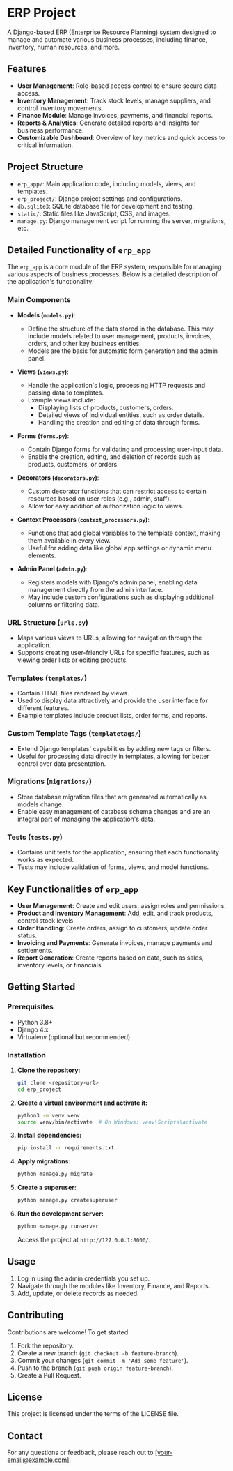 
# ERP Project

A Django-based ERP (Enterprise Resource Planning) system designed to manage and automate various business processes, including finance, inventory, human resources, and more.

## Features

- **User Management**: Role-based access control to ensure secure data access.
- **Inventory Management**: Track stock levels, manage suppliers, and control inventory movements.
- **Finance Module**: Manage invoices, payments, and financial reports.
- **Reports & Analytics**: Generate detailed reports and insights for business performance.
- **Customizable Dashboard**: Overview of key metrics and quick access to critical information.

## Project Structure

- `erp_app/`: Main application code, including models, views, and templates.
- `erp_project/`: Django project settings and configurations.
- `db.sqlite3`: SQLite database file for development and testing.
- `static/`: Static files like JavaScript, CSS, and images.
- `manage.py`: Django management script for running the server, migrations, etc.

## Detailed Functionality of `erp_app`

The `erp_app` is a core module of the ERP system, responsible for managing various aspects of business processes. Below is a detailed description of the application's functionality:

### Main Components

- **Models (`models.py`)**:
  - Define the structure of the data stored in the database. This may include models related to user management, products, invoices, orders, and other key business entities.
  - Models are the basis for automatic form generation and the admin panel.

- **Views (`views.py`)**:
  - Handle the application's logic, processing HTTP requests and passing data to templates.
  - Example views include:
    - Displaying lists of products, customers, orders.
    - Detailed views of individual entities, such as order details.
    - Handling the creation and editing of data through forms.

- **Forms (`forms.py`)**:
  - Contain Django forms for validating and processing user-input data.
  - Enable the creation, editing, and deletion of records such as products, customers, or orders.

- **Decorators (`decorators.py`)**:
  - Custom decorator functions that can restrict access to certain resources based on user roles (e.g., admin, staff).
  - Allow for easy addition of authorization logic to views.

- **Context Processors (`context_processors.py`)**:
  - Functions that add global variables to the template context, making them available in every view.
  - Useful for adding data like global app settings or dynamic menu elements.

- **Admin Panel (`admin.py`)**:
  - Registers models with Django's admin panel, enabling data management directly from the admin interface.
  - May include custom configurations such as displaying additional columns or filtering data.

### URL Structure (`urls.py`)

- Maps various views to URLs, allowing for navigation through the application.
- Supports creating user-friendly URLs for specific features, such as viewing order lists or editing products.

### Templates (`templates/`)

- Contain HTML files rendered by views.
- Used to display data attractively and provide the user interface for different features.
- Example templates include product lists, order forms, and reports.

### Custom Template Tags (`templatetags/`)

- Extend Django templates' capabilities by adding new tags or filters.
- Useful for processing data directly in templates, allowing for better control over data presentation.

### Migrations (`migrations/`)

- Store database migration files that are generated automatically as models change.
- Enable easy management of database schema changes and are an integral part of managing the application's data.

### Tests (`tests.py`)

- Contains unit tests for the application, ensuring that each functionality works as expected.
- Tests may include validation of forms, views, and model functions.

## Key Functionalities of `erp_app`

- **User Management**: Create and edit users, assign roles and permissions.
- **Product and Inventory Management**: Add, edit, and track products, control stock levels.
- **Order Handling**: Create orders, assign to customers, update order status.
- **Invoicing and Payments**: Generate invoices, manage payments and settlements.
- **Report Generation**: Create reports based on data, such as sales, inventory levels, or financials.

## Getting Started

### Prerequisites

- Python 3.8+
- Django 4.x
- Virtualenv (optional but recommended)

### Installation

1. **Clone the repository:**
   ```bash
   git clone <repository-url>
   cd erp_project
   ```

2. **Create a virtual environment and activate it:**
   ```bash
   python3 -m venv venv
   source venv/bin/activate  # On Windows: venv\Scripts\activate
   ```

3. **Install dependencies:**
   ```bash
   pip install -r requirements.txt
   ```

4. **Apply migrations:**
   ```bash
   python manage.py migrate
   ```

5. **Create a superuser:**
   ```bash
   python manage.py createsuperuser
   ```

6. **Run the development server:**
   ```bash
   python manage.py runserver
   ```

   Access the project at `http://127.0.0.1:8000/`.

## Usage

1. Log in using the admin credentials you set up.
2. Navigate through the modules like Inventory, Finance, and Reports.
3. Add, update, or delete records as needed.

## Contributing

Contributions are welcome! To get started:

1. Fork the repository.
2. Create a new branch (`git checkout -b feature-branch`).
3. Commit your changes (`git commit -m 'Add some feature'`).
4. Push to the branch (`git push origin feature-branch`).
5. Create a Pull Request.

## License

This project is licensed under the terms of the LICENSE file.

## Contact

For any questions or feedback, please reach out to [your-email@example.com].
